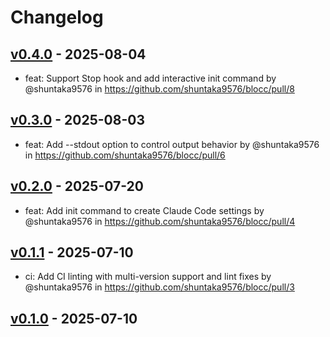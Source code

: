 # Changelog

## [v0.4.0](https://github.com/shuntaka9576/blocc/compare/v0.3.0...v0.4.0) - 2025-08-04
- feat: Support Stop hook and add interactive init command by @shuntaka9576 in https://github.com/shuntaka9576/blocc/pull/8

## [v0.3.0](https://github.com/shuntaka9576/blocc/compare/v0.2.0...v0.3.0) - 2025-08-03
- feat: Add --stdout option to control output behavior by @shuntaka9576 in https://github.com/shuntaka9576/blocc/pull/6

## [v0.2.0](https://github.com/shuntaka9576/blocc/compare/v0.1.1...v0.2.0) - 2025-07-20
- feat: Add init command to create Claude Code settings by @shuntaka9576 in https://github.com/shuntaka9576/blocc/pull/4

## [v0.1.1](https://github.com/shuntaka9576/blocc/compare/v0.1.0...v0.1.1) - 2025-07-10
- ci: Add CI linting with multi-version support and lint fixes by @shuntaka9576 in https://github.com/shuntaka9576/blocc/pull/3

## [v0.1.0](https://github.com/shuntaka9576/blocc/commits/v0.1.0) - 2025-07-10
